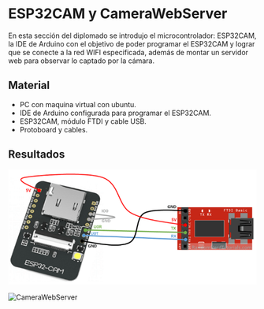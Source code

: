 # ESP32CAM y CameraWebServer

En esta sección del diplomado se introdujo el microcontrolador: ESP32CAM, la IDE de Arduino con el objetivo de poder programar el ESP32CAM y lograr que se conecte a la red WIFI especificada, además de montar un servidor web para observar lo captado por la cámara.  

## Material

- PC con maquina virtual con ubuntu.
- IDE de Arduino configurada para programar el ESP32CAM.
- ESP32CAM, módulo FTDI y cable USB.
- Protoboard y cables.

## Resultados
![ESP32CAM](https://github.com/angelumoca21/SamsungInnovationCampus/blob/main/CameraWebServer/imagenes/conexionESP32CAM.png)

![CameraWebServer]()